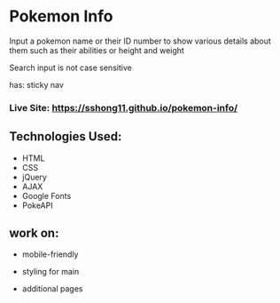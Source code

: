 # Pokemon Info
Input a pokemon name or their ID number to show various details about them such as their abilities or height and weight

Search input is not case sensitive

has: sticky nav

### Live Site: https://sshong11.github.io/pokemon-info/

## Technologies Used:
* HTML
* CSS
* jQuery
* AJAX
* Google Fonts
* PokeAPI

## work on:

* mobile-friendly
* styling for main

* additional pages